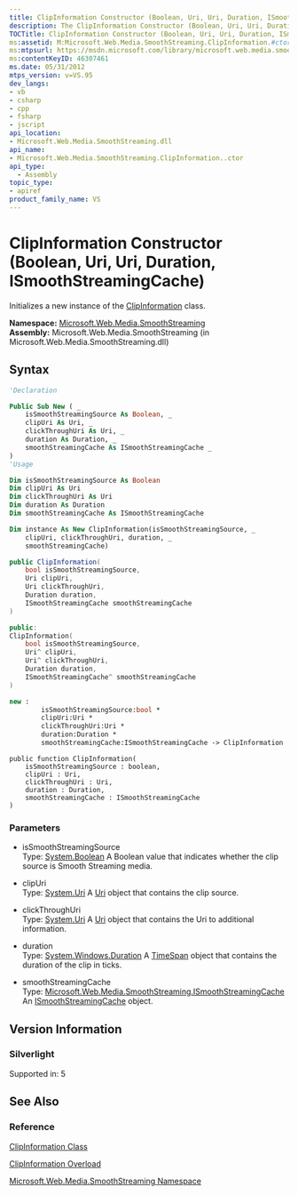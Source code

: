 ```yaml
---
title: ClipInformation Constructor (Boolean, Uri, Uri, Duration, ISmoothStreamingCache) (Microsoft.Web.Media.SmoothStreaming)
description: The ClipInformation Constructor (Boolean, Uri, Uri, Duration, ISmoothStreamingCache) initializes a new instance of the ClipInformation class.
TOCTitle: ClipInformation Constructor (Boolean, Uri, Uri, Duration, ISmoothStreamingCache)
ms:assetid: M:Microsoft.Web.Media.SmoothStreaming.ClipInformation.#ctor(System.Boolean,System.Uri,System.Uri,System.Windows.Duration,Microsoft.Web.Media.SmoothStreaming.ISmoothStreamingCache)
ms:mtpsurl: https://msdn.microsoft.com/library/microsoft.web.media.smoothstreaming.clipinformation.clipinformation(v=VS.95)
ms:contentKeyID: 46307461
ms.date: 05/31/2012
mtps_version: v=VS.95
dev_langs:
- vb
- csharp
- cpp
- fsharp
- jscript
api_location:
- Microsoft.Web.Media.SmoothStreaming.dll
api_name:
- Microsoft.Web.Media.SmoothStreaming.ClipInformation..ctor
api_type:
  - Assembly
topic_type:
- apiref
product_family_name: VS
---
```


# ClipInformation Constructor (Boolean, Uri, Uri, Duration, ISmoothStreamingCache)

Initializes a new instance of the [ClipInformation](clipinformation-class-microsoft-web-media-smoothstreaming_1.md) class.

**Namespace:**  [Microsoft.Web.Media.SmoothStreaming](microsoft-web-media-smoothstreaming-namespace_1.md)  
**Assembly:**  Microsoft.Web.Media.SmoothStreaming (in Microsoft.Web.Media.SmoothStreaming.dll)

## Syntax

```vb
'Declaration

Public Sub New ( _
    isSmoothStreamingSource As Boolean, _
    clipUri As Uri, _
    clickThroughUri As Uri, _
    duration As Duration, _
    smoothStreamingCache As ISmoothStreamingCache _
)
'Usage

Dim isSmoothStreamingSource As Boolean
Dim clipUri As Uri
Dim clickThroughUri As Uri
Dim duration As Duration
Dim smoothStreamingCache As ISmoothStreamingCache

Dim instance As New ClipInformation(isSmoothStreamingSource, _
    clipUri, clickThroughUri, duration, _
    smoothStreamingCache)
```

```csharp
public ClipInformation(
    bool isSmoothStreamingSource,
    Uri clipUri,
    Uri clickThroughUri,
    Duration duration,
    ISmoothStreamingCache smoothStreamingCache
)
```

```cpp
public:
ClipInformation(
    bool isSmoothStreamingSource, 
    Uri^ clipUri, 
    Uri^ clickThroughUri, 
    Duration duration, 
    ISmoothStreamingCache^ smoothStreamingCache
)
```

``` fsharp
new : 
        isSmoothStreamingSource:bool * 
        clipUri:Uri * 
        clickThroughUri:Uri * 
        duration:Duration * 
        smoothStreamingCache:ISmoothStreamingCache -> ClipInformation
```

```jscript
public function ClipInformation(
    isSmoothStreamingSource : boolean, 
    clipUri : Uri, 
    clickThroughUri : Uri, 
    duration : Duration, 
    smoothStreamingCache : ISmoothStreamingCache
)
```

### Parameters

  - isSmoothStreamingSource  
    Type: [System.Boolean](https://msdn.microsoft.com/library/a28wyd50\(v=vs.95\))  
    A Boolean value that indicates whether the clip source is Smooth Streaming media.

<!-- end list -->

  - clipUri  
    Type: [System.Uri](https://msdn.microsoft.com/library/txt7706a\(v=vs.95\))  
    A [Uri](https://msdn.microsoft.com/library/txt7706a\(v=vs.95\)) object that contains the clip source.

<!-- end list -->

  - clickThroughUri  
    Type: [System.Uri](https://msdn.microsoft.com/library/txt7706a\(v=vs.95\))  
    A [Uri](https://msdn.microsoft.com/library/txt7706a\(v=vs.95\)) object that contains the Uri to additional information.

<!-- end list -->

  - duration  
    Type: [System.Windows.Duration](https://msdn.microsoft.com/library/ms602372\(v=vs.95\))  
    A [TimeSpan](https://msdn.microsoft.com/library/269ew577\(v=vs.95\)) object that contains the duration of the clip in ticks.

<!-- end list -->

  - smoothStreamingCache  
    Type: [Microsoft.Web.Media.SmoothStreaming.ISmoothStreamingCache](ismoothstreamingcache-interface-microsoft-web-media-smoothstreaming_1.md)  
    An [ISmoothStreamingCache](ismoothstreamingcache-interface-microsoft-web-media-smoothstreaming_1.md) object.

## Version Information

### Silverlight

Supported in: 5  

## See Also

### Reference

[ClipInformation Class](clipinformation-class-microsoft-web-media-smoothstreaming_1.md)

[ClipInformation Overload](clipinformation-constructor-microsoft-web-media-smoothstreaming_1.md)

[Microsoft.Web.Media.SmoothStreaming Namespace](microsoft-web-media-smoothstreaming-namespace_1.md)
